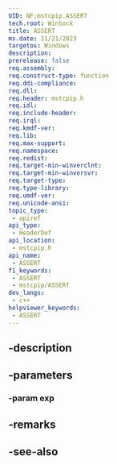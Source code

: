 ```yaml
---
UID: NF:mstcpip.ASSERT
tech.root: WinSock
title: ASSERT
ms.date: 11/21/2023
targetos: Windows
description: 
prerelease: false
req.assembly: 
req.construct-type: function
req.ddi-compliance: 
req.dll: 
req.header: mstcpip.h
req.idl: 
req.include-header: 
req.irql: 
req.kmdf-ver: 
req.lib: 
req.max-support: 
req.namespace: 
req.redist: 
req.target-min-winverclnt: 
req.target-min-winversvr: 
req.target-type: 
req.type-library: 
req.umdf-ver: 
req.unicode-ansi: 
topic_type:
 - apiref
api_type:
 - HeaderDef
api_location:
 - mstcpip.h
api_name:
 - ASSERT
f1_keywords:
 - ASSERT
 - mstcpip/ASSERT
dev_langs:
 - c++
helpviewer_keywords:
 - ASSERT
---
```


## -description

## -parameters

### -param exp

## -remarks

## -see-also

